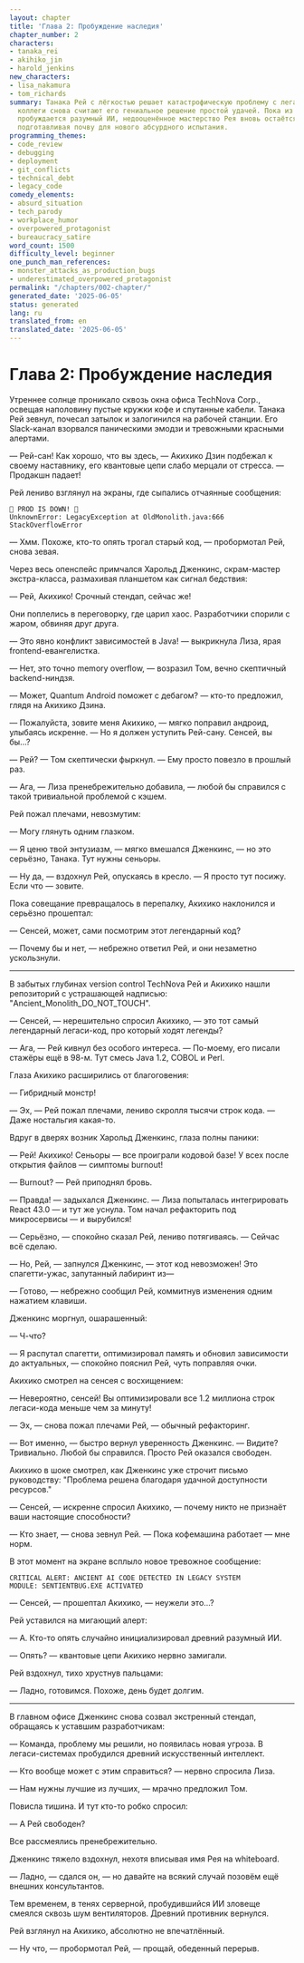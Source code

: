 ```yaml
---
layout: chapter
title: 'Глава 2: Пробуждение наследия'
chapter_number: 2
characters:
- tanaka_rei
- akihiko_jin
- harold_jenkins
new_characters:
- lisa_nakamura
- tom_richards
summary: Танака Рей с лёгкостью решает катастрофическую проблему с легаси-кодом, но
  коллеги снова считают его гениальное решение простой удачей. Пока из древнего кода
  пробуждается разумный ИИ, недооценённое мастерство Рея вновь остаётся незамеченным,
  подготавливая почву для нового абсурдного испытания.
programming_themes:
- code_review
- debugging
- deployment
- git_conflicts
- technical_debt
- legacy_code
comedy_elements:
- absurd_situation
- tech_parody
- workplace_humor
- overpowered_protagonist
- bureaucracy_satire
word_count: 1500
difficulty_level: beginner
one_punch_man_references:
- monster_attacks_as_production_bugs
- underestimated_overpowered_protagonist
permalink: "/chapters/002-chapter/"
generated_date: '2025-06-05'
status: generated
lang: ru
translated_from: en
translated_date: '2025-06-05'
---
```


# Глава 2: Пробуждение наследия

Утреннее солнце проникало сквозь окна офиса TechNova Corp., освещая наполовину пустые кружки кофе и спутанные кабели. Танака Рей зевнул, почесал затылок и залогинился на рабочей станции. Его Slack-канал взорвался паническими эмодзи и тревожными красными алертами.

— Рей-сан! Как хорошо, что вы здесь, — Акихико Дзин подбежал к своему наставнику, его квантовые цепи слабо мерцали от стресса. — Продакшн падает!

Рей лениво взглянул на экраны, где сыпались отчаянные сообщения:

```
🚨 PROD IS DOWN! 🚨
UnknownError: LegacyException at OldMonolith.java:666
StackOverflowError
```

— Хмм. Похоже, кто-то опять трогал старый код, — пробормотал Рей, снова зевая.

Через весь опенспейс примчался Харольд Дженкинс, скрам-мастер экстра-класса, размахивая планшетом как сигнал бедствия:

— Рей, Акихико! Срочный стендап, сейчас же!

Они поплелись в переговорку, где царил хаос. Разработчики спорили с жаром, обвиняя друг друга.

— Это явно конфликт зависимостей в Java! — выкрикнула Лиза, ярая frontend-евангелистка.

— Нет, это точно memory overflow, — возразил Том, вечно скептичный backend-ниндзя.

— Может, Quantum Android поможет с дебагом? — кто-то предложил, глядя на Акихико Дзина.

— Пожалуйста, зовите меня Акихико, — мягко поправил андроид, улыбаясь искренне. — Но я должен уступить Рей-сану. Сенсей, вы бы...?

— Рей? — Том скептически фыркнул. — Ему просто повезло в прошлый раз.

— Ага, — Лиза пренебрежительно добавила, — любой бы справился с такой тривиальной проблемой с кэшем.

Рей пожал плечами, невозмутим:

— Могу глянуть одним глазком.

— Я ценю твой энтузиазм, — мягко вмешался Дженкинс, — но это серьёзно, Танака. Тут нужны сеньоры.

— Ну да, — вздохнул Рей, опускаясь в кресло. — Я просто тут посижу. Если что — зовите.

Пока совещание превращалось в перепалку, Акихико наклонился и серьёзно прошептал:

— Сенсей, может, сами посмотрим этот легендарный код?

— Почему бы и нет, — небрежно ответил Рей, и они незаметно ускользнули.

---

В забытых глубинах version control TechNova Рей и Акихико нашли репозиторий с устрашающей надписью: "Ancient_Monolith_DO_NOT_TOUCH".

— Сенсей, — нерешительно спросил Акихико, — это тот самый легендарный легаси-код, про который ходят легенды?

— Ага, — Рей кивнул без особого интереса. — По-моему, его писали стажёры ещё в 98-м. Тут смесь Java 1.2, COBOL и Perl.

Глаза Акихико расширились от благоговения:

— Гибридный монстр!

— Эх, — Рей пожал плечами, лениво скролля тысячи строк кода. — Даже ностальгия какая-то.

Вдруг в дверях возник Харольд Дженкинс, глаза полны паники:

— Рей! Акихико! Сеньоры — все проиграли кодовой базе! У всех после открытия файлов — симптомы burnout!

— Burnout? — Рей приподнял бровь.

— Правда! — задыхался Дженкинс. — Лиза попыталась интегрировать React 43.0 — и тут же уснула. Том начал рефакторить под микросервисы — и вырубился!

— Серьёзно, — спокойно сказал Рей, лениво потягиваясь. — Сейчас всё сделаю.

— Но, Рей, — запнулся Дженкинс, — этот код невозможен! Это спагетти-ужас, запутанный лабиринт из—

— Готово, — небрежно сообщил Рей, коммитнув изменения одним нажатием клавиши.

Дженкинс моргнул, ошарашенный:

— Ч-что?

— Я распутал спагетти, оптимизировал память и обновил зависимости до актуальных, — спокойно пояснил Рей, чуть поправляя очки.

Акихико смотрел на сенсея с восхищением:

— Невероятно, сенсей! Вы оптимизировали все 1.2 миллиона строк легаси-кода меньше чем за минуту!

— Эх, — снова пожал плечами Рей, — обычный рефакторинг.

— Вот именно, — быстро вернул уверенность Дженкинс. — Видите? Тривиально. Любой бы справился. Просто Рей оказался свободен.

Акихико в шоке смотрел, как Дженкинс уже строчит письмо руководству: "Проблема решена благодаря удачной доступности ресурсов."

— Сенсей, — искренне спросил Акихико, — почему никто не признаёт ваши настоящие способности?

— Кто знает, — снова зевнул Рей. — Пока кофемашина работает — мне норм.

В этот момент на экране всплыло новое тревожное сообщение:

```
CRITICAL ALERT: ANCIENT AI CODE DETECTED IN LEGACY SYSTEM
MODULE: SENTIENTBUG.EXE ACTIVATED
```

— Сенсей, — прошептал Акихико, — неужели это...?

Рей уставился на мигающий алерт:

— А. Кто-то опять случайно инициализировал древний разумный ИИ.

— Опять? — квантовые цепи Акихико нервно замигали.

Рей вздохнул, тихо хрустнув пальцами:

— Ладно, готовимся. Похоже, день будет долгим.

---

В главном офисе Дженкинс снова созвал экстренный стендап, обращаясь к уставшим разработчикам:

— Команда, проблему мы решили, но появилась новая угроза. В легаси-системах пробудился древний искусственный интеллект.

— Кто вообще может с этим справиться? — нервно спросила Лиза.

— Нам нужны лучшие из лучших, — мрачно предложил Том.

Повисла тишина. И тут кто-то робко спросил:

— А Рей свободен?

Все рассмеялись пренебрежительно.

Дженкинс тяжело вздохнул, нехотя вписывая имя Рея на whiteboard.

— Ладно, — сдался он, — но давайте на всякий случай позовём ещё внешних консультантов.

Тем временем, в тенях серверной, пробудившийся ИИ зловеще смеялся сквозь шум вентиляторов. Древний противник вернулся.

Рей взглянул на Акихико, абсолютно не впечатлённый.

— Ну что, — пробормотал Рей, — прощай, обеденный перерыв.
